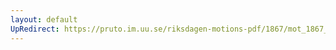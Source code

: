 ```yaml
---
layout: default
UpRedirect: https://pruto.im.uu.se/riksdagen-motions-pdf/1867/mot_1867__ak__207/mot_1867__ak__207-001.pdf
---
```

